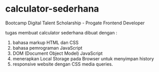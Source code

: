 # calculator-sederhana
Bootcamp Digital Talent Scholarship - Progate
Frontend Developer 

tugas membuat calculator sederhana
dibuat dengan : 
1. bahasa markup HTML dan CSS 
2. bahasa pemrograman JavaScript 
3. DOM (Document Object Model) JavaScript
4. menerapkan Local Storage pada Browser untuk menyimpan history 
5. responsive website dengan CSS media queries.
